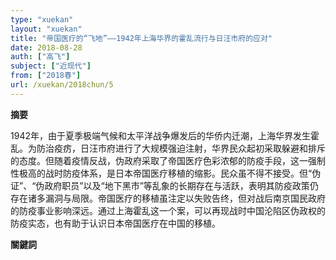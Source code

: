 ```yaml
---
type: "xuekan"
layout: "xuekan"
title: "帝国医疗的“飞地”——1942年上海华界的霍乱流行与日汪市府的应对"
date: 2018-08-28
auth: ["高飞"]
subject: ["近现代"]
from: ["2018春"]
url: /xuekan/2018chun/5
---
```


**摘要**      

1942年，由于夏季极端气候和太平洋战争爆发后的华侨内迁潮，上海华界发生霍乱。为防治疫疠，日汪市府进行了大规模强迫注射，华界民众起初采取躲避和排斥的态度。但随着疫情反战，伪政府采取了帝国医疗色彩浓郁的防疫手段，这一强制性极高的战时防疫体系，是日本帝国医疗移植的缩影。民众虽不得不接受。但“伪证”、“伪政府职员”以及“地下黑市”等乱象的长期存在与活跃，表明其防疫政策仍存在诸多漏洞与局限。帝国医疗的移植虽注定以失败告终，但对战后南京国民政府的防疫事业影响深远。通过上海霍乱这一个案，可以再现战时中国沦陷区伪政权的防疫实态，也有助于认识日本帝国医疗在中国的移植。

**關鍵詞**
